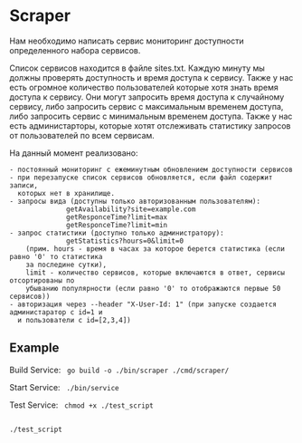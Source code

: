 # Scraper

Нам необходимо написать сервис мониторинг доступности определенного набора сервисов.

Список сервисов находится в файле sites.txt. Каждую минуту мы должны проверять доступность и время доступа к сервису. Также у нас есть огромное количество пользователей которые хотя знать время доступа к сервису. Они могут запросить время доступа к случайному сервису, либо запросить сервис с максимальным временем доступа, либо запросить сервис с минимальным временем доступа. Также у нас есть администарторы, которые хотят отслеживать статистику запросов от пользователей по всем сервисам.

На данный момент реализовано:
```
- постоянный мониторинг с ежеминутным обновлением доступности сервисов
- при перезапуске список сервисов обновляется, если файл содержит записи,
  которых нет в хранилище.
- запросы вида (доступны только авторизованным пользователям):
              getAvailability?site=example.com   
              getResponceTime?limit=max
              getResponceTime?limit=min
- запрос статистики (доступно только администратору):
              getStatistics?hours=0&limit=0
    (прим. hours - время в часах за которое берется статистика (если равно '0' то статистика
    за последине сутки), 
    limit - количество сервисов, которые включаются в ответ, сервисы  отсортированы по 
    убыванию популярности (если равно '0' то отображаются первые 50 сервисов))
- авторизация через --header "X-User-Id: 1" (при запуске создается администаратор с id=1 и 
  и пользователи с id=[2,3,4])
```

## Example


Build Service:
<code>
go build -o ./bin/scraper ./cmd/scraper/
</code>

Start Service:
<code>
./bin/service
</code>

Test Service:
<code>
chmod +x ./test_script 
</code>


<code>
./test_script
</code>
